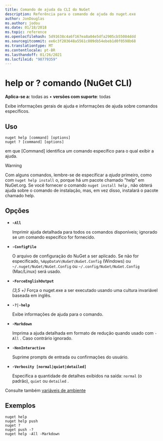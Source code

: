 ```yaml
---
title: Comando de ajuda da CLI do NuGet
description: Referência para o comando de ajuda do nuget.exe
author: JonDouglas
ms.author: jodou
ms.date: 01/18/2018
ms.topic: reference
ms.openlocfilehash: 5d91638c4a6f167ea8a04e5dfa2905cb55084ddd
ms.sourcegitcommit: ee6c3f203648a5561c809db54ebeb1d0f0598b68
ms.translationtype: MT
ms.contentlocale: pt-BR
ms.lasthandoff: 01/26/2021
ms.locfileid: "98779359"
---
```

# <a name="help-or--command-nuget-cli"></a>help or ? comando (NuGet CLI)

**Aplica-se a:** todas as &bullet; **versões com suporte**: todas

Exibe informações gerais de ajuda e informações de ajuda sobre comandos específicos.

## <a name="usage"></a>Uso

```cli
nuget help [command] [options]
nuget ? [command] [options]
```

em que [Command] identifica um comando específico para o qual exibir a ajuda.

> [!Warning]
> Com alguns comandos, lembre-se de especificar a *ajuda* primeiro, como com `nuget help install` o, porque há um pacote chamado "help" em NuGet.org. Se você fornecer o comando `nuget install help` , não obterá ajuda sobre o comando de instalação, mas, em vez disso, instalará o pacote chamado help.

## <a name="options"></a>Opções

- **`-All`**

  Imprimir ajuda detalhada para todos os comandos disponíveis; ignorado se um comando específico for fornecido.

- **`-ConfigFile`**

  O arquivo de configuração do NuGet a ser aplicado. Se não for especificado, `%AppData%\NuGet\NuGet.Config` (Windows) ou `~/.nuget/NuGet/NuGet.Config` ou `~/.config/NuGet/NuGet.Config` (Mac/Linux) será usado.

- **`-ForceEnglishOutput`**

  *(3,5 +)* Força o nuget.exe a ser executado usando uma cultura invariável baseada em inglês.

- **`-?|-help`**

  Exibe informações de ajuda para o comando.

- **`-Markdown`**

  Imprima a ajuda detalhada em formato de redução quando usado com `-All` . Caso contrário ignorado.

- **`-NonInteractive`**

  Suprime prompts de entrada ou confirmações do usuário.

- **`-Verbosity [normal|quiet|detailed]`**

  Especifica a quantidade de detalhes exibidos na saída: `normal` (o padrão), `quiet` ou `detailed` .

Consulte também [variáveis de ambiente](cli-ref-environment-variables.md)

## <a name="examples"></a>Exemplos

```cli
nuget help
nuget help push
nuget ?
nuget push -?
nuget help -All -Markdown
```
